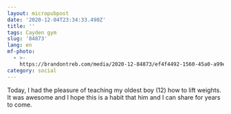 ```yaml
---
layout: micropubpost
date: '2020-12-04T23:34:33.490Z'
title: ''
tags: Cayden gym
slug: '84873'
lang: en
mf-photo:
  - >-
    https://brandontreb.com/media/2020-12-84873/ef4f4492-1560-45a0-a99e-9f9db0b7b618.jpeg
category: social
---
```

Today, I had the pleasure of teaching my oldest boy (12) how to lift weights. It was awesome and I hope this is a habit that him and I can share for years to come. 
